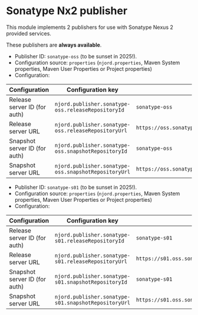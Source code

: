 # Sonatype Nx2 publisher

This module implements 2 publishers for use with Sonatype Nexus 2 provided services.

These publishers are **always available**.

* Publisher ID: `sonatype-oss` (to be sunset in 2025!).
* Configuration source: `properties` (`njord.properties`, Maven System properties, Maven User Properties or Project properties)
* Configuration:

| Configuration                 | Configuration key                                    | Default value                                                  |
|-------------------------------|------------------------------------------------------|----------------------------------------------------------------|
| Release server ID (for auth)  | `njord.publisher.sonatype-oss.releaseRepositoryId`   | `sonatype-oss`                                                 |
| Release server URL            | `njord.publisher.sonatype-oss.releaseRepositoryUrl`  | `https://oss.sonatype.org/service/local/staging/deploy/maven2` |
| Snapshot server ID (for auth) | `njord.publisher.sonatype-oss.snapshotRepositoryId`  | `sonatype-oss`                                                 |
| Snapshot server URL           | `njord.publisher.sonatype-oss.snapshotRepositoryUrl` | `https://oss.sonatype.org/content/repositories/snapshots`      |

* Publisher ID: `sonatype-s01` (to be sunset in 2025!).
* Configuration source: `properties` (`njord.properties`, Maven System properties, Maven User Properties or Project properties)
* Configuration:

| Configuration                 | Configuration key                                    | Default value                                                      |
|-------------------------------|------------------------------------------------------|--------------------------------------------------------------------|
| Release server ID (for auth)  | `njord.publisher.sonatype-s01.releaseRepositoryId`   | `sonatype-s01`                                                     |
| Release server URL            | `njord.publisher.sonatype-s01.releaseRepositoryUrl`  | `https://s01.oss.sonatype.org/service/local/staging/deploy/maven2` |
| Snapshot server ID (for auth) | `njord.publisher.sonatype-s01.snapshotRepositoryId`  | `sonatype-s01`                                                     |
| Snapshot server URL           | `njord.publisher.sonatype-s01.snapshotRepositoryUrl` | `https://s01.oss.sonatype.org/content/repositories/snapshots`      |
